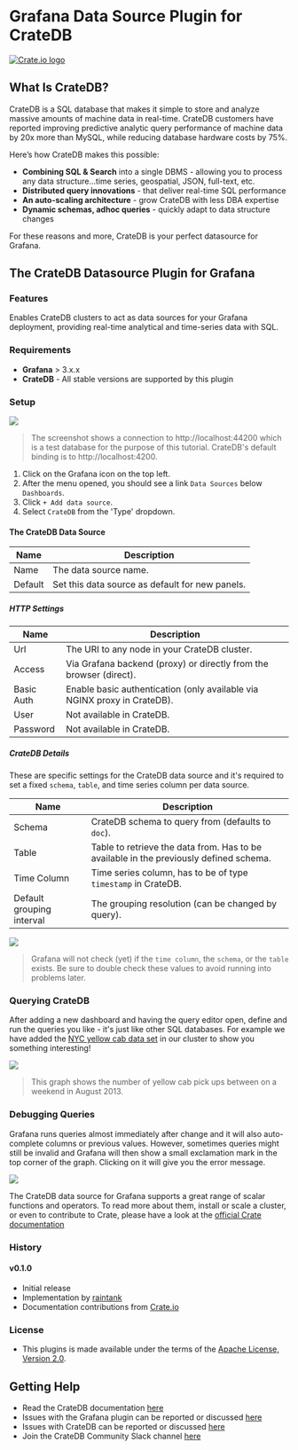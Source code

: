 # Grafana Data Source Plugin for CrateDB

[![Crate.io logo](https://raw.githubusercontent.com/raintank/crate-datasource/master/crate-logo.png)](https://crate.io)


## What Is CrateDB?
CrateDB is a SQL database that makes it simple to store and analyze
massive amounts of machine data in real-time. CrateDB customers have
reported improving predictive analytic query performance of machine
data by 20x more than MySQL, while reducing database hardware costs by
75%.

Here’s how CrateDB makes this possible:- **Combining SQL & Search** into a single DBMS - allowing you to process any data structure...time series, geospatial, JSON, full-text, etc.- **Distributed query innovations** - that deliver real-time SQL performance- **An auto-scaling architecture** - grow CrateDB with less DBA expertise- **Dynamic schemas, adhoc queries** - quickly adapt to data structure changes

For these reasons and more, CrateDB is your perfect datasource for Grafana.

## The CrateDB Datasource Plugin for Grafana

### Features
Enables CrateDB clusters to act as data sources for your Grafana deployment, providing real-time analytical and time-series data with SQL.

### Requirements
- **Grafana** > 3.x.x
- **CrateDB** - All stable versions are supported by this plugin

### Setup
![](https://raw.githubusercontent.com/raintank/crate-datasource/master/src/img/crate-datasource-add-src.png)

  > The screenshot shows a connection to http://localhost:44200 which is a test database for the purpose of this tutorial. CrateDB's default binding is to http://localhost:4200.

1. Click on the Grafana icon on the top left.
2. After the menu opened, you should see a link `Data Sources` below `Dashboards`.
3. Click `+ Add data source`.
4. Select `CrateDB` from the 'Type' dropdown.

#### The CrateDB Data Source

Name | Description
------------ | -------------
Name | The data source name.
Default | Set this data source as default for new panels.

##### HTTP Settings

Name | Description
------------ | -------------
Url | The URI to any node in your CrateDB cluster.
Access | Via Grafana backend (proxy) or directly from the browser (direct).
Basic Auth | Enable basic authentication (only available via NGINX proxy in CrateDB).
User | Not available in CrateDB.
Password | Not available in CrateDB.

##### CrateDB Details

These are specific settings for the CrateDB data source and it's required to set a fixed `schema`,  `table`, and time series column per data source.

Name | Description
------------ | -------------
Schema | CrateDB schema to query from (defaults to `doc`).
Table | Table to retrieve the data from. Has to be available in the previously defined schema.
Time Column | Time series column, has to be of type `timestamp` in CrateDB.
Default grouping interval | The grouping resolution (can be changed by query).

![](https://raw.githubusercontent.com/raintank/crate-datasource/master/src/img/crate-datasource-nonvalidation.png)

> Grafana will not check (yet) if the `time column`, the `schema`, or the `table` exists. Be sure to double check these values to avoid running into problems later.

### Querying CrateDB

After adding a new dashboard and having the query editor open, define and run the queries you like - it's just like other SQL databases. For example we have added the [NYC yellow cab data set](http://www.nyc.gov/html/tlc/html/about/trip_record_data.shtml) in our cluster to show you something interesting!

![](https://raw.githubusercontent.com/raintank/crate-datasource/master/src/img/crate-datasource-graph.png)

> This graph shows the number of yellow cab pick ups between on a weekend in August 2013.

### Debugging Queries

Grafana runs queries almost immediately after change and it will also auto-complete columns or previous values. However, sometimes queries might still be invalid and Grafana will then show a small exclamation mark in the top corner of the graph. Clicking on it will give you the error message.

![](https://raw.githubusercontent.com/raintank/crate-datasource/master/src/img/crate-datasource-error.png)

The CrateDB data source for Grafana supports a great range of scalar functions and operators. To read more about them, install or scale a cluster, or even to contribute to Crate, please have a look at the [official Crate documentation](https://crate.io/docs)

### History
#### v0.1.0
- Initial release
- Implementation by [raintank](http://raintank.io)
- Documentation contributions from [Crate.io](https://crate.io)

### License
- This plugins is made available under the terms of the [Apache License, Version 2.0](https://github.com/crate/crate-datasource/blob/master/LICENSE).

## Getting Help

- Read the CrateDB documentation [here](https://crate.io/docs)
- Issues with the Grafana plugin can be reported or discussed [here](https://github.com/raintank/crate-datasource/issues)
- Issues with CrateDB can be reported or discussed [here](https://github.com/crate/crate/issues)
- Join the CrateDB Community Slack channel [here](https://crate.io/docs/support/slackin/)

